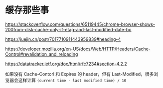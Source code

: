 # 缓存那些事

<https://stackoverflow.com/questions/65119445/chrome-browser-shows-200from-disk-cache-only-if-etag-and-last-modified-date-bo>

<https://juejin.cn/post/7017710911443959839#heading-4>

<https://developer.mozilla.org/en-US/docs/Web/HTTP/Headers/Cache-Control#revalidation_and_reloading>

<https://datatracker.ietf.org/doc/html/rfc7234#section-4.2.2>

如果没有 Cache-Contorl 和 Expires 的 header，但有 Last-Modified，很多浏览器会这样计算 `(current time - last modified time) / 10`
